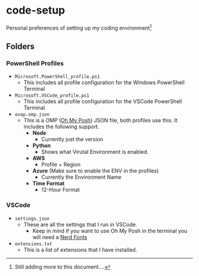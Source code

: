 <!-- Hello there! -->

# code-setup

Personal preferences of setting up my coding environment[^1]

## Folders

### PowerShell Profiles

- `Microsoft.PowerShell_profile.ps1`
  - This includes all profile configuration for the Windows PowerShell Terminal
- `Microsoft.VSCode_profile.ps1`
  - This includes all profile configuration for the VSCode PowerShell Terminal
- `ovap.omp.json`
  - This is a _OMP_ ([Oh My Posh](https://ohmyposh.dev/)) JSON file, both profiles use this. It includes the following support.
    - **Node**
      - Currently just the version
    - **Python**
      - Shows what Virutal Environment is enabled.
    - **AWS**
      - Profile + Region
    - **Azure** (Make sure to enable the ENV in the profiles)
      - Currently the Environment Name
    - **Time Format**
      - 12-Hour Format

### VSCode

- `settings.json`
  - These are all the settings that I run in VSCode.
    - Keep in mind if you want to use Oh My Posh in the terminal you will need a [Nerd Fonts](https://www.nerdfonts.com/)
- `extensions.txt`
  - This is a list of extensions that I have installed.

[^1]: Still adding more to this document....

